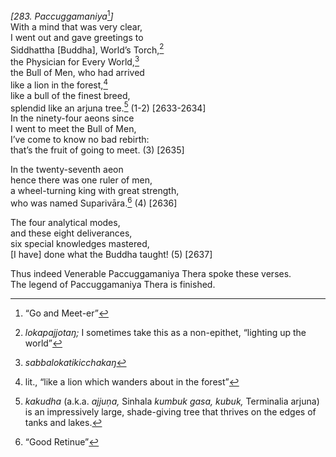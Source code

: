 *\[283. Paccuggamaniya*[^1]*\]*  
With a mind that was very clear,  
I went out and gave greetings to  
Siddhattha \[Buddha\], World’s Torch,[^2]  
the Physician for Every World,[^3]  
the Bull of Men, who had arrived  
like a lion in the forest,[^4]  
like a bull of the finest breed,  
splendid like an arjuna tree.[^5] (1-2) \[2633-2634\]  
In the ninety-four aeons since  
I went to meet the Bull of Men,  
I’ve come to know no bad rebirth:  
that’s the fruit of going to meet. (3) \[2635\]

In the twenty-seventh aeon  
hence there was one ruler of men,  
a wheel-turning king with great strength,  
who was named Suparivāra.[^6] (4) \[2636\]

The four analytical modes,  
and these eight deliverances,  
six special knowledges mastered,  
\[I have\] done what the Buddha taught! (5) \[2637\]

Thus indeed Venerable Paccuggamaniya Thera spoke these verses.  
The legend of Paccuggamaniya Thera is finished.

[^1]: “Go and Meet-er”

[^2]: *lokapajjotaŋ;* I sometimes take this as a non-epithet, “lighting up the world”

[^3]: *sabbalokatikicchakaŋ*

[^4]: lit., “like a lion which wanders about in the forest”

[^5]: *kakudha* (a.k.a. *ajjuṇa,* Sinhala *kumbuk gasa, kubuk,* Terminalia arjuna) is an impressively large, shade-giving tree that thrives on the edges of tanks and lakes.

[^6]: “Good Retinue”
